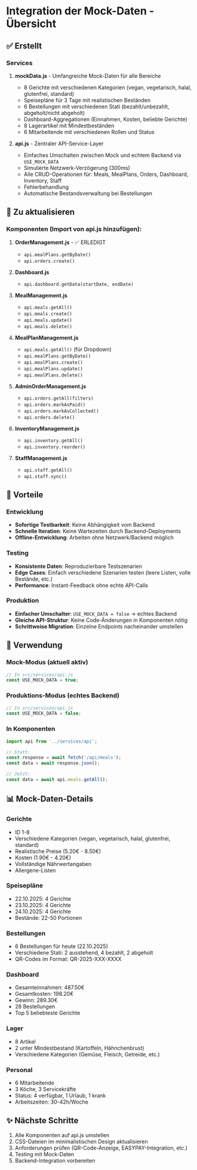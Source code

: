 # Integration der Mock-Daten - Übersicht

## ✅ Erstellt

### Services
1. **mockData.js** - Umfangreiche Mock-Daten für alle Bereiche
   - 8 Gerichte mit verschiedenen Kategorien (vegan, vegetarisch, halal, glutenfrei, standard)
   - Speisepläne für 3 Tage mit realistischen Beständen
   - 6 Bestellungen mit verschiedenen Stati (bezahlt/unbezahlt, abgeholt/nicht abgeholt)
   - Dashboard-Aggregationen (Einnahmen, Kosten, beliebte Gerichte)
   - 8 Lagerartikel mit Mindestbeständen
   - 6 Mitarbeitende mit verschiedenen Rollen und Status

2. **api.js** - Zentraler API-Service-Layer
   - Einfaches Umschalten zwischen Mock und echtem Backend via `USE_MOCK_DATA`
   - Simulierte Netzwerk-Verzögerung (300ms)
   - Alle CRUD-Operationen für: Meals, MealPlans, Orders, Dashboard, Inventory, Staff
   - Fehlerbehandlung
   - Automatische Bestandsverwaltung bei Bestellungen

## 🔄 Zu aktualisieren

### Komponenten (Import von api.js hinzufügen):

1. **OrderManagement.js** - ✅ ERLEDIGT
   - `api.mealPlans.getByDate()`
   - `api.orders.create()`

2. **Dashboard.js**
   - `api.dashboard.getData(startDate, endDate)`

3. **MealManagement.js**
   - `api.meals.getAll()`
   - `api.meals.create()`
   - `api.meals.update()`
   - `api.meals.delete()`

4. **MealPlanManagement.js**
   - `api.meals.getAll()` (für Dropdown)
   - `api.mealPlans.getByDate()`
   - `api.mealPlans.create()`
   - `api.mealPlans.update()`
   - `api.mealPlans.delete()`

5. **AdminOrderManagement.js**
   - `api.orders.getAll(filters)`
   - `api.orders.markAsPaid()`
   - `api.orders.markAsCollected()`
   - `api.orders.delete()`

6. **InventoryManagement.js**
   - `api.inventory.getAll()`
   - `api.inventory.reorder()`

7. **StaffManagement.js**
   - `api.staff.getAll()`
   - `api.staff.sync()`

## 🎯 Vorteile

### Entwicklung
- **Sofortige Testbarkeit**: Keine Abhängigkeit vom Backend
- **Schnelle Iteration**: Keine Wartezeiten durch Backend-Deployments
- **Offline-Entwicklung**: Arbeiten ohne Netzwerk/Backend möglich

### Testing
- **Konsistente Daten**: Reproduzierbare Testszenarien
- **Edge Cases**: Einfach verschiedene Szenarien testen (leere Listen, volle Bestände, etc.)
- **Performance**: Instant-Feedback ohne echte API-Calls

### Produktion
- **Einfacher Umschalter**: `USE_MOCK_DATA = false` → echtes Backend
- **Gleiche API-Struktur**: Keine Code-Änderungen in Komponenten nötig
- **Schrittweise Migration**: Einzelne Endpoints nacheinander umstellen

## 🔧 Verwendung

### Mock-Modus (aktuell aktiv)
```javascript
// In src/services/api.js
const USE_MOCK_DATA = true;
```

### Produktions-Modus (echtes Backend)
```javascript
// In src/services/api.js
const USE_MOCK_DATA = false;
```

### In Komponenten
```javascript
import api from '../services/api';

// Statt:
const response = await fetch('/api/meals');
const data = await response.json();

// Jetzt:
const data = await api.meals.getAll();
```

## 📊 Mock-Daten-Details

### Gerichte
- ID 1-8
- Verschiedene Kategorien (vegan, vegetarisch, halal, glutenfrei, standard)
- Realistische Preise (5.20€ - 8.50€)
- Kosten (1.90€ - 4.20€)
- Vollständige Nährwertangaben
- Allergene-Listen

### Speisepläne
- 22.10.2025: 4 Gerichte
- 23.10.2025: 4 Gerichte
- 24.10.2025: 4 Gerichte
- Bestände: 22-50 Portionen

### Bestellungen
- 6 Bestellungen für heute (22.10.2025)
- Verschiedene Stati: 2 ausstehend, 4 bezahlt, 2 abgeholt
- QR-Codes im Format: QR-2025-XXX-XXXX

### Dashboard
- Gesamteinnahmen: 487.50€
- Gesamtkosten: 198.20€
- Gewinn: 289.30€
- 28 Bestellungen
- Top 5 beliebteste Gerichte

### Lager
- 8 Artikel
- 2 unter Mindestbestand (Kartoffeln, Hähnchenbrust)
- Verschiedene Kategorien (Gemüse, Fleisch, Getreide, etc.)

### Personal
- 6 Mitarbeitende
- 3 Köche, 3 Servicekräfte
- Status: 4 verfügbar, 1 Urlaub, 1 krank
- Arbeitszeiten: 30-42h/Woche

## ✨ Nächste Schritte
1. Alle Komponenten auf api.js umstellen
2. CSS-Dateien im minimalistischen Design aktualisieren
3. Anforderungen prüfen (QR-Code-Anzeige, EASYPAY-Integration, etc.)
4. Testing mit Mock-Daten
5. Backend-Integration vorbereiten
